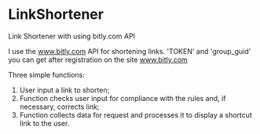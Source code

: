 # LinkShortener
Link Shortener with using bitly.com API

I use the www.bitly.com API for shortening links. 
'TOKEN' and 'group_guid' you can get after registration on the site www.bitly.com

Three simple functions: 
1. User input a link to shorten; 
2. Function checks user input for compliance with the rules and, if necessary, corrects link; 
3. Function collects data for request and processes it to display a shortcut link to the user.

